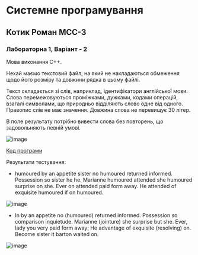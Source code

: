 
# Системне програмування
## Котик Роман МСС-3
### Лабораторна 1, Варіант - 2

Мова виконання C++.

Нехай маємо текстовий файл, на який не накладаються обмеження щодо його
розміру та довжини рядка в цьому файлі.

Текст складається зі слів, наприклад, ідентифікатори англійської мови. Слова
перемежовуються проміжками, дужками, кодами операцій, взагалі символами, що
природньо відділяють слово одне від одного. Правопис слів не має значення.
Довжина слова не перевищує 30 літер.

В поле результату потрібно вивести слова без повторень, що задовольняють
певній умові.

![image](https://github.com/RomanKotyk/sp-1/assets/77327791/d87846ac-6177-4a5e-83c5-cd63837279bc)

[Код програми](https://djinni.co/jobs/?page=2)

Результати тестування: 

* humoured by an appetite sister no humoured returned informed. 
Possession so sister he he. Marianne humoured attended she humoured surprise on she. 
Ever on attended paid form away. He attended of exquisite humoured if on humoured.

![image](https://github.com/RomanKotyk/sp-1/assets/77327791/3c0a3b75-c0b3-4e29-9831-0de26bddeefc)

* In by an appetite no (humoured) returned informed. Possession so comparison inquietude. 
Marianne (jointure) she surprise but she. Ever, lady you very paid form away; 
He advantage of exquisite (resolving) on. Become sister it barton waited on.

![image](https://github.com/RomanKotyk/sp-1/assets/77327791/da6f12dd-afd6-41b9-bdbf-efa16dd9a247)




